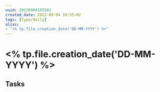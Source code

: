 ```yaml
---
uuid: 20220904105502
created_date: 2022-09-04 10:55:02
tags: [type/daily]
alias:
- "<% tp.file.creation_date('DD-MM-YYYY') %>"
---
```


# <% tp.file.creation_date('DD-MM-YYYY') %>

## Tasks

